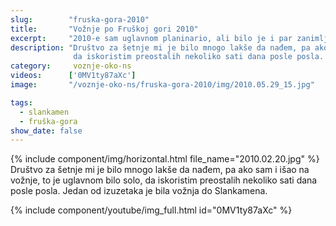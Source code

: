 ```yaml
---
slug:        "fruska-gora-2010"
title:       "Vožnje po Fruškoj gori 2010"
excerpt:     "2010-e sam uglavnom planinario, ali bilo je i par zanimljvih vožnji po okolini..."
description: "Društvo za šetnje mi je bilo mnogo lakše da nađem, pa ako sam i išao na vožnje, to je uglavnom bilo solo,
              da iskoristim preostalih nekoliko sati dana posle posla. Jedan od izuzetaka je bila vožnja do Slankamena."
category:     voznje-oko-ns
videos:      ['0MV1ty87aXc']
image:       "/voznje-oko-ns/fruska-gora-2010/img/2010.05.29_15.jpg"

tags:
  - slankamen
  - fruška-gora
show_date: false
---
```


{% include component/img/horizontal.html file_name="2010.02.20.jpg" %}
Društvo za šetnje mi je bilo mnogo lakše da nađem, pa ako sam i išao na vožnje, to je uglavnom bilo solo,
da iskoristim preostalih nekoliko sati dana posle posla. Jedan od izuzetaka je bila vožnja do Slankamena.

{% include component/youtube/img_full.html id="0MV1ty87aXc" %}